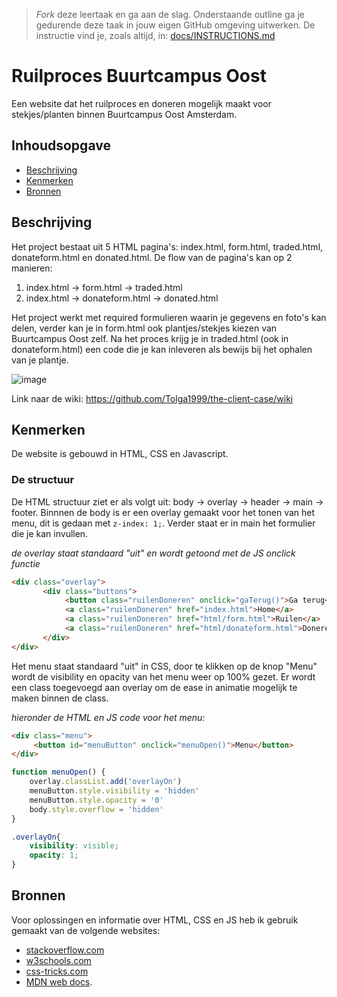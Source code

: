 > _Fork_ deze leertaak en ga aan de slag. Onderstaande outline ga je gedurende deze taak in jouw eigen GitHub omgeving uitwerken. De instructie vind je, zoals altijd, in: [docs/INSTRUCTIONS.md](docs/INSTRUCTIONS.md)

# Ruilproces Buurtcampus Oost
Een website dat het ruilproces en doneren mogelijk maakt voor stekjes/planten binnen Buurtcampus Oost Amsterdam.

## Inhoudsopgave

  * [Beschrijving](#beschrijving)
  * [Kenmerken](#kenmerken)
  * [Bronnen](#bronnen)

## Beschrijving
<!-- In de Beschrijving staat hoe je project er uit ziet, hoe het werkt en wat je er mee kan. -->
Het project bestaat uit 5 HTML pagina's: index.html, form.html, traded.html, donateform.html en donated.html. De flow van de pagina's kan op 2 manieren:

1. index.html -> form.html -> traded.html
2. index.html -> donateform.html -> donated.html

Het project werkt met required formulieren waarin je gegevens en foto's kan delen, verder kan je in form.html ook plantjes/stekjes kiezen van Buurtcampus Oost zelf. Na het proces krijg je in traded.html (ook in donateform.html) een code die je kan inleveren als bewijs bij het ophalen van je plantje.
<!-- Voeg een mooie poster visual toe 📸 -->
![image](https://user-images.githubusercontent.com/112855878/195730597-1052c71b-685c-47b2-a719-63d364c2e478.png)
<!-- Voeg een link toe naar Github Pages 🌐-->
Link naar de wiki: https://github.com/Tolga1999/the-client-case/wiki

## Kenmerken
<!-- Bij Kenmerken staat welke technieken zijn gebruikt en hoe. Wat is de HTML structuur? Wat zijn de belangrijkste dingen in CSS? Wat is er met Javascript gedaan en hoe? Misschien heb je een framwork of library gebruikt? -->
De website is gebouwd in HTML, CSS en Javascript.
### De structuur
De HTML structuur ziet er als volgt uit: body -> overlay -> header -> main -> footer. Binnnen de body is er een overlay gemaakt voor het tonen van het menu, dit is gedaan met `z-index: 1;`. Verder staat er in main het formulier die je kan invullen.

_de overlay staat standaard "uit" en wordt getoond met de JS onclick functie_
``` html
<div class="overlay">
       <div class="buttons">
            <button class="ruilenDoneren" onclick="gaTerug()">Ga terug</button>
            <a class="ruilenDoneren" href="index.html">Home</a>
            <a class="ruilenDoneren" href="html/form.html">Ruilen</a>
            <a class="ruilenDoneren" href="html/donateform.html">Doneren</a>
       </div> 
</div>
```

Het menu staat standaard "uit" in CSS, door te klikken op de knop "Menu" wordt de visibility en opacity van het menu weer op 100% gezet. Er wordt een class toegevoegd aan overlay om de ease in animatie mogelijk te maken binnen de class.

_hieronder de HTML en JS code voor het menu:_
``` html
<div class="menu">
     <button id="menuButton" onclick="menuOpen()">Menu</button>
</div>
```
``` js
function menuOpen() {
    overlay.classList.add('overlayOn')
    menuButton.style.visibility = 'hidden'
    menuButton.style.opacity = '0'
    body.style.overflow = 'hidden'
}
```

``` css
.overlayOn{
    visibility: visible;
    opacity: 1;
}
```
## Bronnen
Voor oplossingen en informatie over HTML, CSS en JS heb ik gebruik gemaakt van de volgende websites:
- [stackoverflow.com](https://stackoverflow.com/)
- [w3schools.com](https://www.w3schools.com/)
- [css-tricks.com](https://css-tricks.com/)
- [MDN web docs](https://developer.mozilla.org/en-US/).
